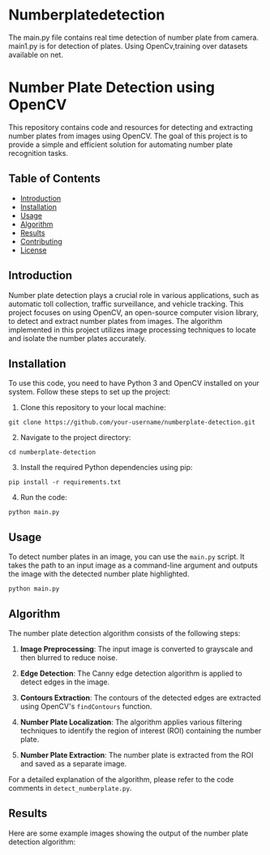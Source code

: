 # Numberplatedetection
The main.py file contains real time detection of number plate from camera.
main1.py is for detection of plates.
Using
OpenCv,training over datasets available on net.

# Number Plate Detection using OpenCV

This repository contains code and resources for detecting and extracting number plates from images using OpenCV. The goal of this project is to provide a simple and efficient solution for automating number plate recognition tasks.

## Table of Contents

- [Introduction](#introduction)
- [Installation](#installation)
- [Usage](#usage)
- [Algorithm](#algorithm)
- [Results](#results)
- [Contributing](#contributing)
- [License](#license)

## Introduction

Number plate detection plays a crucial role in various applications, such as automatic toll collection, traffic surveillance, and vehicle tracking. This project focuses on using OpenCV, an open-source computer vision library, to detect and extract number plates from images. The algorithm implemented in this project utilizes image processing techniques to locate and isolate the number plates accurately.

## Installation

To use this code, you need to have Python 3 and OpenCV installed on your system. Follow these steps to set up the project:

1. Clone this repository to your local machine:

```
git clone https://github.com/your-username/numberplate-detection.git
```

2. Navigate to the project directory:

```
cd numberplate-detection
```

3. Install the required Python dependencies using pip:

```
pip install -r requirements.txt
```

4. Run the code:

```
python main.py

```

## Usage

To detect number plates in an image, you can use the `main.py` script. It takes the path to an input image as a command-line argument and outputs the image with the detected number plate highlighted.

```
python main.py
```


## Algorithm

The number plate detection algorithm consists of the following steps:

1. **Image Preprocessing**: The input image is converted to grayscale and then blurred to reduce noise.

2. **Edge Detection**: The Canny edge detection algorithm is applied to detect edges in the image.

3. **Contours Extraction**: The contours of the detected edges are extracted using OpenCV's `findContours` function.

4. **Number Plate Localization**: The algorithm applies various filtering techniques to identify the region of interest (ROI) containing the number plate.

5. **Number Plate Extraction**: The number plate is extracted from the ROI and saved as a separate image.

For a detailed explanation of the algorithm, please refer to the code comments in `detect_numberplate.py`.

## Results

Here are some example images showing the output of the number plate detection algorithm:



